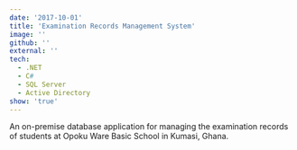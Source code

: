 ```yaml
---
date: '2017-10-01'
title: 'Examination Records Management System'
image: ''
github: ''
external: ''
tech:
  - .NET
  - C#
  - SQL Server
  - Active Directory
show: 'true'
---
```


An on-premise database application for managing the examination records of students at Opoku Ware Basic School in Kumasi, Ghana.
